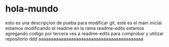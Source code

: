 # hola-mundo
esto es una descripcion de pueba para modificar git, este es el main inicial
estamos modificando el readme en la rama readme-edits
estamos agregando codigo por tercera ves a readme-edits para comprobar y utilizar repositorio
ddd
aaaaaaaaaaaaaaaaaaaaaaaaaaaaaaaaaaaaaaaaaa

